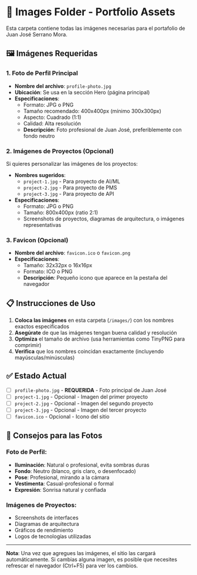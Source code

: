 # 📸 Images Folder - Portfolio Assets

Esta carpeta contiene todas las imágenes necesarias para el portafolio de Juan José Serrano Mora.

## 🖼️ Imágenes Requeridas

### 1. **Foto de Perfil Principal**
- **Nombre del archivo**: `profile-photo.jpg`
- **Ubicación**: Se usa en la sección Hero (página principal)
- **Especificaciones**:
  - Formato: JPG o PNG
  - Tamaño recomendado: 400x400px (mínimo 300x300px)
  - Aspecto: Cuadrado (1:1)
  - Calidad: Alta resolución
  - **Descripción**: Foto profesional de Juan José, preferiblemente con fondo neutro

### 2. **Imágenes de Proyectos** (Opcional)
Si quieres personalizar las imágenes de los proyectos:
- **Nombres sugeridos**: 
  - `project-1.jpg` - Para proyecto de AI/ML
  - `project-2.jpg` - Para proyecto de PMS
  - `project-3.jpg` - Para proyecto de API
- **Especificaciones**:
  - Formato: JPG o PNG
  - Tamaño: 800x400px (ratio 2:1)
  - Screenshots de proyectos, diagramas de arquitectura, o imágenes representativas

### 3. **Favicon** (Opcional)
- **Nombre del archivo**: `favicon.ico` o `favicon.png`
- **Especificaciones**:
  - Tamaño: 32x32px o 16x16px
  - Formato: ICO o PNG
  - **Descripción**: Pequeño icono que aparece en la pestaña del navegador

## 📋 Instrucciones de Uso

1. **Coloca las imágenes** en esta carpeta (`/images/`) con los nombres exactos especificados
2. **Asegúrate** de que las imágenes tengan buena calidad y resolución
3. **Optimiza** el tamaño de archivo (usa herramientas como TinyPNG para comprimir)
4. **Verifica** que los nombres coincidan exactamente (incluyendo mayúsculas/minúsculas)

## ✅ Estado Actual

- [ ] `profile-photo.jpg` - **REQUERIDA** - Foto principal de Juan José
- [ ] `project-1.jpg` - Opcional - Imagen del primer proyecto
- [ ] `project-2.jpg` - Opcional - Imagen del segundo proyecto  
- [ ] `project-3.jpg` - Opcional - Imagen del tercer proyecto
- [ ] `favicon.ico` - Opcional - Icono del sitio

## 🎨 Consejos para las Fotos

### Foto de Perfil:
- **Iluminación**: Natural o profesional, evita sombras duras
- **Fondo**: Neutro (blanco, gris claro, o desenfocado)
- **Pose**: Profesional, mirando a la cámara
- **Vestimenta**: Casual-profesional o formal
- **Expresión**: Sonrisa natural y confiada

### Imágenes de Proyectos:
- Screenshots de interfaces
- Diagramas de arquitectura
- Gráficos de rendimiento
- Logos de tecnologías utilizadas

---

**Nota**: Una vez que agregues las imágenes, el sitio las cargará automáticamente. Si cambias alguna imagen, es posible que necesites refrescar el navegador (Ctrl+F5) para ver los cambios. 